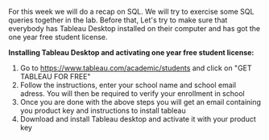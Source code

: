 For this week we will do a recap on SQL. We will try to exercise some SQL queries together in the lab. Before that, Let's try to make sure that
everybody has Tableau Desktop installed on their computer and has got the one year free student license.

__Installing Tableau Desktop and activating one year free student license:__
1. Go to https://www.tableau.com/academic/students and click on "GET TABLEAU FOR FREE"
2. Follow the instructions, enter your school name and school email adress. You will then be required to verify your enrollment in school
3. Once you are done with the above steps you will get an email containing you product key and instructions to install tableau
4. Download and install Tableau desktop and activate it with your product key
